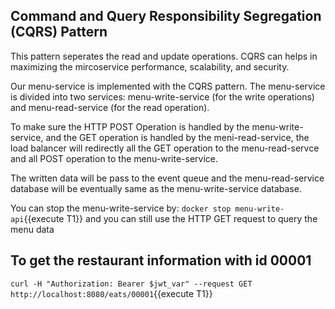 ##  Command and Query Responsibility Segregation (CQRS) Pattern
This pattern seperates the read and update operations. CQRS can helps in maximizing the mircoservice performance, scalability, and security.

Our menu-service is implemented with the CQRS pattern. The menu-service is divided into two services: menu-write-service (for the write operations) and menu-read-service (for the read operation).

To make sure the HTTP POST Operation is handled by the menu-write-service, and the GET operation is handled by the meni-read-service, the load balancer will redirectly all the GET operation to the menu-read-servce and all POST operation to the menu-write-service.

The written data will be pass to the event queue and the menu-read-service database will be eventually same as the menu-write-service database.

You can stop the menu-write-service by: `docker stop menu-write-api`{{execute T1}}
and you can still use the HTTP GET request to query the menu data

## To get the restaurant information with id 00001
`curl -H "Authorization: Bearer $jwt_var" --request GET http://localhost:8080/eats/00001`{{execute T1}}